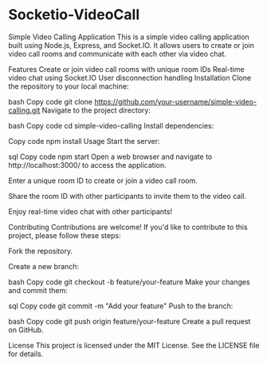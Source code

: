 # Socketio-VideoCall
Simple Video Calling Application
This is a simple video calling application built using Node.js, Express, and Socket.IO. It allows users to create or join video call rooms and communicate with each other via video chat.

Features
Create or join video call rooms with unique room IDs
Real-time video chat using Socket.IO
User disconnection handling
Installation
Clone the repository to your local machine:

bash
Copy code
git clone https://github.com/your-username/simple-video-calling.git
Navigate to the project directory:

bash
Copy code
cd simple-video-calling
Install dependencies:

Copy code
npm install
Usage
Start the server:

sql
Copy code
npm start
Open a web browser and navigate to http://localhost:3000/ to access the application.

Enter a unique room ID to create or join a video call room.

Share the room ID with other participants to invite them to the video call.

Enjoy real-time video chat with other participants!

Contributing
Contributions are welcome! If you'd like to contribute to this project, please follow these steps:

Fork the repository.

Create a new branch:

bash
Copy code
git checkout -b feature/your-feature
Make your changes and commit them:

sql
Copy code
git commit -m "Add your feature"
Push to the branch:

bash
Copy code
git push origin feature/your-feature
Create a pull request on GitHub.

License
This project is licensed under the MIT License. See the LICENSE file for details.
